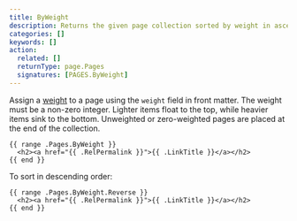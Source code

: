 ```yaml
---
title: ByWeight
description: Returns the given page collection sorted by weight in ascending order.
categories: []
keywords: []
action:
  related: []
  returnType: page.Pages
  signatures: [PAGES.ByWeight]
---
```


Assign a [weight](g) to a page using the `weight` field in front matter. The weight must be a non-zero integer. Lighter items float to the top, while heavier items sink to the bottom. Unweighted or zero-weighted pages are placed at the end of the collection.

```go-html-template
{{ range .Pages.ByWeight }}
  <h2><a href="{{ .RelPermalink }}">{{ .LinkTitle }}</a></h2>
{{ end }}
```

To sort in descending order:

```go-html-template
{{ range .Pages.ByWeight.Reverse }}
  <h2><a href="{{ .RelPermalink }}">{{ .LinkTitle }}</a></h2>
{{ end }}
```

